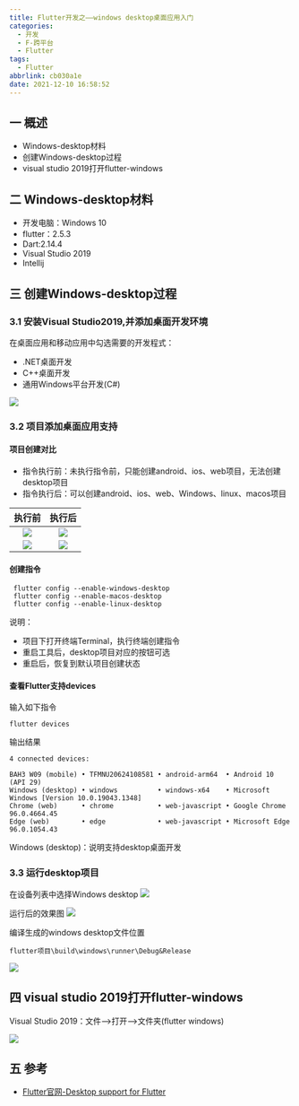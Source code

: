 ```yaml
---
title: Flutter开发之——windows desktop桌面应用入门
categories:
  - 开发
  - F-跨平台
  - Flutter
tags:
  - Flutter
abbrlink: cb030a1e
date: 2021-12-10 16:58:52
---
```

## 一 概述

* Windows-desktop材料
* 创建Windows-desktop过程
* visual studio 2019打开flutter-windows

<!--more-->

## 二 Windows-desktop材料

* 开发电脑：Windows 10
* flutter：2.5.3
* Dart:2.14.4
* Visual Studio 2019
* Intellij 

## 三 创建Windows-desktop过程

### 3.1 安装Visual Studio2019,并添加桌面开发环境

在桌面应用和移动应用中勾选需要的开发程式：

* .NET桌面开发
* C++桌面开发
* 通用Windows平台开发(C#)

![][0]

### 3.2 项目添加桌面应用支持

#### 项目创建对比

* 指令执行前：未执行指令前，只能创建android、ios、web项目，无法创建desktop项目
* 指令执行后：可以创建android、ios、web、Windows、linux、macos项目

| 执行前 | 执行后 |
| :----: | :----: |
| ![][1] | ![][2] |
| ![][4] | ![][3] |

#### 创建指令

```
 flutter config --enable-windows-desktop
 flutter config --enable-macos-desktop
 flutter config --enable-linux-desktop
```

说明：

* 项目下打开终端Terminal，执行终端创建指令
* 重启工具后，desktop项目对应的按钮可选
* 重启后，恢复到默认项目创建状态

#### 查看Flutter支持devices

输入如下指令

```
flutter devices
```

输出结果

```
4 connected devices:

BAH3 W09 (mobile) • TFMNU20624108581 • android-arm64  • Android 10 (API 29)
Windows (desktop) • windows          • windows-x64    • Microsoft Windows [Version 10.0.19043.1348]
Chrome (web)      • chrome           • web-javascript • Google Chrome 96.0.4664.45
Edge (web)        • edge             • web-javascript • Microsoft Edge 96.0.1054.43
```

Windows (desktop)：说明支持desktop桌面开发

### 3.3 运行desktop项目

在设备列表中选择Windows desktop
![][5]

运行后的效果图
![][6]

编译生成的windows desktop文件位置

```
flutter项目\build\windows\runner\Debug&Release
```

![][7]

## 四  visual studio 2019打开flutter-windows

Visual Studio 2019：文件——>打开——>文件夹(flutter windows)

![][8]

## 五 参考
* [Flutter官网-Desktop support for Flutter](https://docs.flutter.dev/desktop)


[0]:https://jsd.onmicrosoft.cn/gh/PGzxc/CDN/blog-flutter/flutter-desktop-visual-studio-support.png
[1]:https://jsd.onmicrosoft.cn/gh/PGzxc/CDN/blog-flutter/flutter-desktop-intellij-project-platform-type.png
[2]:https://jsd.onmicrosoft.cn/gh/PGzxc/CDN/blog-flutter/flutter-desktop-intellij-project-platform-types.png
[3]:https://jsd.onmicrosoft.cn/gh/PGzxc/CDN/blog-flutter/flutter-desktop-project-platform-file.png
[4]:https://jsd.onmicrosoft.cn/gh/PGzxc/CDN/blog-flutter/flutter-desktop-project-platform-files.png
[5]:https://jsd.onmicrosoft.cn/gh/PGzxc/CDN/blog-flutter/flutter-desktop-run-windows-select.png
[6]:https://jsd.onmicrosoft.cn/gh/PGzxc/CDN/blog-flutter/flutter-desktop-run-project-preview.png
[7]:https://jsd.onmicrosoft.cn/gh/PGzxc/CDN/blog-flutter/flutter-desktop-run-project-windows-files.png
[8]:https://jsd.onmicrosoft.cn/gh/PGzxc/CDN/blog-flutter/flutter-desktop-visual-studio2019-view.png